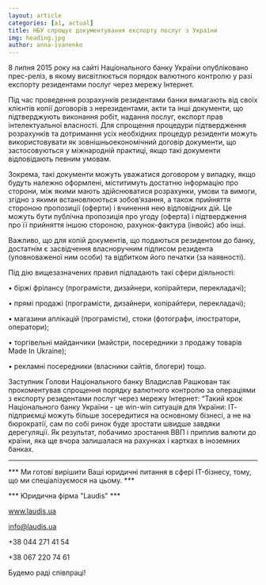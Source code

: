 ```yaml
---
layout: article
categories: [a1, actual]
title: НБУ спрощує документування експорту послуг з України
img: heading.jpg
author: anna-ivanenko
---
```


8 липня 2015 року на сайті Національного банку України опубліковано прес-реліз, в якому висвітлюється порядок валютного 
контролю у разі експорту резидентами послуг через мережу Інтернет.

Під час проведення розрахунків резидентами банки вимагають від своїх клієнтів копії договорів з нерезидентами, акти та інші 
документи, що підтверджують виконання робіт, надання послуг, експорт прав інтелектуальної власності. Для спрощення процедури 
підтвердження розрахунків та дотримання усіх необхідних процедур резиденти можуть використовувати як зовнішньоекономічний 
договір документи, що застосовуються у міжнародній практиці, якщо такі документи відповідають певним умовам.
 
Зокрема, такі документи можуть уважатися договором у випадку, якщо будуть належно оформлені, міститимуть достатню інформацію 
про сторони, між якими мають здійснюватися розрахунки, умови та вимоги, згідно з якими встановлюються зобов’язання, а також 
прийняття стороною пропозиції (оферти) і вчинення нею відповідних дій. Це можуть бути публічна пропозиція про угоду (оферта) 
і підтвердження про її прийняття іншою стороною, рахунок-фактура (інвойс) або інші.
  
Важливо, що для копій документів, що подаються резидентом до банку, достатнім є засвідчення власноручним підписом резидента 
(уповноваженої ним особи) та відбитком його печатки (за наявності).
 
Під дію вищезазначених правил підпадають такі сфери діяльності:
 
•	біржі фрілансу (програмісти, дизайнери, копірайтери, перекладачі);

•	прямі продажі (програмісти, дизайнери, копірайтери, перекладачі);

•	магазини аплікацій (програмісти), стоки (фотографи, ілюстратори, оператори);

•	торгівельні майданчики (майстри, посередники з продажу товарів Made In Ukraine);

•	рекламні посередники (власники сайтів, блогери) тощо.

Заступник Голови Національного банку Владислав Рашкован так прокоментував спрощення порядку валютного контролю за операціями з
експорту резидентами послуг через мережу Інтернет: “Такий крок Національного банку України - це win-win ситуація для України:
ІТ- підприємці можуть більше зосередитися на основному бізнесі, а не на бюрократії, сам по собі ринок буде зростати швидше 
завдяки дерегуляції. Як результат, побачимо зростання ВВП і приплив валюти до країни, яка ще вчора залишалася на рахунках і 
картках в іноземних банках.
__________

*** Ми готові вирішити Ваші юридичні питання в сфері IT-бізнесу, тому, що ми спеціалізуємося на цьому. ***

*** Юридична фірма "Laudis" ***

www.laudis.ua

info@laudis.ua

+38 044 271 41 54

+38 067 220 74 61

Будемо раді співпраці!
